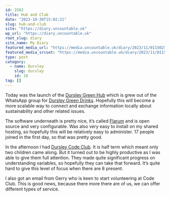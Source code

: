 ```yaml
---
id: 2582
title: Hub and Club
date: "2023-10-30T15:02:21"
slug: hub-and-club
site: "https://diary.uncountable.uk"
wp_url: "https://diary.uncountable.uk"
root_slug: diary
site_name: My Diary
featured_media_url: "https://media.uncountable.uk/diary/2023/11/01150259/IMG20231030151017.webp"
featured_media_srcset: "https://media.uncountable.uk/diary/2023/11/01150259/IMG20231030151017-300x166.webp 300w, https://media.uncountable.uk/diary/2023/11/01150259/IMG20231030151017-1024x567.webp 1024w, https://media.uncountable.uk/diary/2023/11/01150259/IMG20231030151017-150x150.webp 150w, https://media.uncountable.uk/diary/2023/11/01150259/IMG20231030151017-640x354.webp 640w, https://media.uncountable.uk/diary/2023/11/01150259/IMG20231030151017.webp 2000w"
type: post
category:
  - name: Dursley
    slug: dursley
    id: 10
tag: []
---
```



<p>Today was the launch of the <a href="https://hub.dursleygreen.org.uk">Dursley Green Hub</a> which is grew out of the WhatsApp group for <a href="https://www.facebook.com/dursleygreendrinks/">Dursley Green Drinks</a>.  Hopefully this will become a more scalable way to connect and exchange information locally about sustainability and other related issues.</p>



<p>The software underneath is pretty nice, it&#8217;s called <a href="https://flarum.org/">Flarum</a> and is open source and very configurable.  Was also very easy to install on my shared hosting, so hopefully this will be relatively easy to administer.  17 people joined in the first day, so that was pretty good.</p>



<p>In the afternoon I had  <a href="https://www.facebook.com/dursleycodeclub">Dursley Code Club</a>.  It is half term which meant only two children came along.  But it turned out to be highly productive as I was able to give them full attention.  They made quite significant progress on understanding variables, so hopefully they can take that forward.  It&#8217;s quite hard to give this level of focus when there are 8 present.</p>



<p>I also got an email from Gerry who is keen to start volunteering at Code Club.  This is good news, because there more there are of us, we can offer different types of service.</p>
